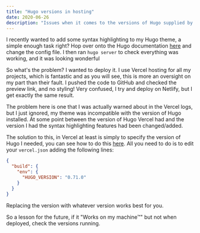 ```yaml
---
title: "Hugo versions in hosting"
date: 2020-06-26
description: "Issues when it comes to the versions of Hugo supplied by hosting"
---
```


I recently wanted to add some syntax highlighting to my Hugo theme, a simple enough task right? Hop over onto the Hugo documentation [here](https://gohugo.io/getting-started/configuration-markup#highlight) and change the config file. I then ran `hugo server` to check everything was working, and it was looking wonderful

So what's the problem? I wanted to deploy it. I use Vercel hosting for all my projects, which is fantastic and as you will see, this is more an oversight on my part than their fault. I pushed the code to GitHub and checked the preview link, and no styling! Very confused, I try and deploy on Netlify, but I get exactly the same result.

The problem here is one that I was actually warned about in the Vercel logs, but I just ignored, my theme was incompatible with the version of Hugo installed. At some point between the version of Hugo Vercel had and the version I had the syntax highlighting features had been changed/added.

The solution to this, in Vercel at least is simply to specify the version of Hugo I needed, you can see how to do this [here](https://vercel.com/guides/deploying-hugo-with-vercel). All you need to do is to edit your `vercel.json` adding the following lines:

```json
{
  "build": {
    "env": {
      "HUGO_VERSION": "0.71.0"
    }
  }
}
```

Replacing the version with whatever version works best for you.

So a lesson for the future, if it "Works on my machine™" but not when deployed, check the versions running.
